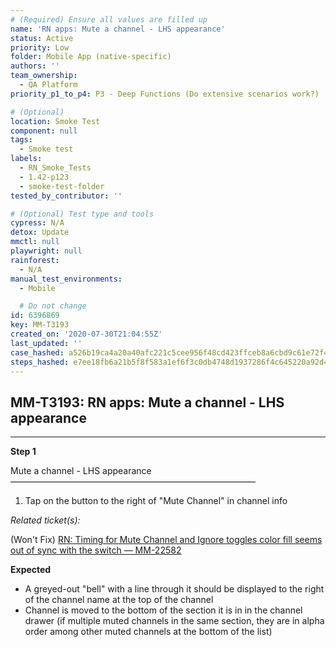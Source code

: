 ```yaml
---
# (Required) Ensure all values are filled up
name: 'RN apps: Mute a channel - LHS appearance'
status: Active
priority: Low
folder: Mobile App (native-specific)
authors: ''
team_ownership:
  - QA Platform
priority_p1_to_p4: P3 - Deep Functions (Do extensive scenarios work?)

# (Optional)
location: Smoke Test
component: null
tags:
  - Smoke test
labels:
  - RN_Smoke_Tests
  - 1.42-p123
  - smoke-test-folder
tested_by_contributor: ''

# (Optional) Test type and tools
cypress: N/A
detox: Update
mmctl: null
playwright: null
rainforest:
  - N/A
manual_test_environments:
  - Mobile

  # Do not change
id: 6396869
key: MM-T3193
created_on: '2020-07-30T21:04:55Z'
last_updated: ''
case_hashed: a526b19ca4a20a40afc221c5cee956f48cd423ffceb8a6cbd9c61e72f47fc0cad8d3876f1c6c03f7aaf9965755afca67
steps_hashed: e7ee18fb6a21b5f8f583a1ef6f3c0db4748d1937286f4c645220a92d4277ccb98058a10ac46cb63e2a13e5d41e56d616
---
```


<!-- (Auto-generated) Based on frontmatter's "key" and "name" -->

## MM-T3193: RN apps: Mute a channel - LHS appearance

---

**Step 1**

Mute a channel - LHS appearance\
————————————————————————————

1. Tap on the button to the right of "Mute Channel" in channel info

_Related ticket(s):_

(Won't Fix) [RN: Timing for Mute Channel and Ignore toggles color fill seems out of sync with the switch — MM-22582](https://mattermost.atlassian.net/browse/MM-22582)

**Expected**

- A greyed-out "bell" with a line through it should be displayed to the right of the channel name at the top of the channel
- Channel is moved to the bottom of the section it is in in the channel drawer (if multiple muted channels in the same section, they are in alpha order among other muted channels at the bottom of the list)
